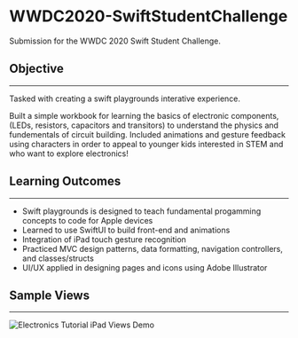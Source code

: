 # WWDC2020-SwiftStudentChallenge
 Submission for the WWDC 2020 Swift Student Challenge. 
 
 ## Objective
 ---
 Tasked with creating a swift playgrounds interative experience. 
 
 Built a simple workbook for learning the basics of electronic components, (LEDs, resistors, capacitors and transitors) to understand the physics and fundementals of circuit building. Included animations and gesture feedback using characters in order to appeal to younger kids interested in STEM and who want to explore electronics!

 ## Learning Outcomes 
 --- 
 * Swift playgrounds is designed to teach fundamental progamming concepts to code for Apple devices
 * Learned to use SwiftUI to build front-end and animations
 * Integration of iPad touch gesture recognition 
 * Practiced MVC design patterns, data formatting, navigation controllers, and classes/structs
 * UI/UX applied in designing pages and icons using Adobe Illustrator

  ## Sample Views
  ---

![Electronics Tutorial iPad Views Demo](https://i.ibb.co/647ff0S/Sample-Views.png)

